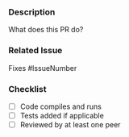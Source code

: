 ### Description
What does this PR do?

### Related Issue
Fixes #IssueNumber

### Checklist
- [ ] Code compiles and runs
- [ ] Tests added if applicable
- [ ] Reviewed by at least one peer

